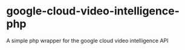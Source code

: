 # google-cloud-video-intelligence-php
A simple php wrapper for the google cloud video intelligence API
